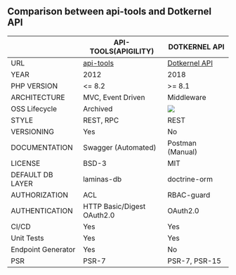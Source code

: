 ## Comparison between api-tools and Dotkernel API

|                    | API-TOOLS(APIGILITY)                           | DOTKERNEL API                                                            |
|--------------------|------------------------------------------------|--------------------------------------------------------------------------|
| URL                | [api-tools](https://api-tools.getlaminas.org/) | [Dotkernel API](https://www.dotkernel.org)                               |
| YEAR               | 2012                                           | 2018                                                                     |
| PHP VERSION        | <= 8.2                                         | >= 8.1                                                                   |
| ARCHITECTURE       | MVC, Event Driven                              | Middleware                                                               |
| OSS Lifecycle      | Archived                                       | ![](https://img.shields.io/osslifecycle/dotkernel/api?style=flat&label=) |
| STYLE              | REST, RPC                                      | REST                                                                     |
| VERSIONING         | Yes                                            | No                                                                       |
| DOCUMENTATION      | Swagger (Automated)                            | Postman (Manual)                                                         |
| LICENSE            | BSD-3                                          | MIT                                                                      |
| DEFAULT DB LAYER   | laminas-db                                     | doctrine-orm                                                             |
| AUTHORIZATION      | ACL                                            | RBAC-guard                                                               |
| AUTHENTICATION     | HTTP Basic/Digest <br/> OAuth2.0               | OAuth2.0                                                                 |
| CI/CD              | Yes                                            | Yes                                                                      |
| Unit Tests         | Yes                                            | Yes                                                                      |
| Endpoint Generator | Yes                                            | No                                                                       |
| PSR                | PSR-7                                          | PSR-7, PSR-15                                                            |
